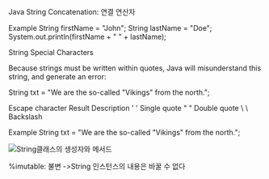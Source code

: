 Java String Concatenation: 연결 연산자

Example
String firstName = "John";
String lastName = "Doe";
System.out.println(firstName + " " + lastName);

String Special Characters

Because strings must be written within quotes, Java will misunderstand this string, and generate an error:

String txt = "We are the so-called "Vikings" from the north.";

Escape character	Result	Description
\'	'	Single quote
\"	"	Double quote
\\	\	Backslash

Example
String txt = "We are the so-called \"Vikings\" from the north.";

 ![String클래스의 생성자와 메서드](StringClassMethod.png)
 
 %imutable: 불변 ->String 인스턴스의 내용은 바꿀 수 없다
 
  
